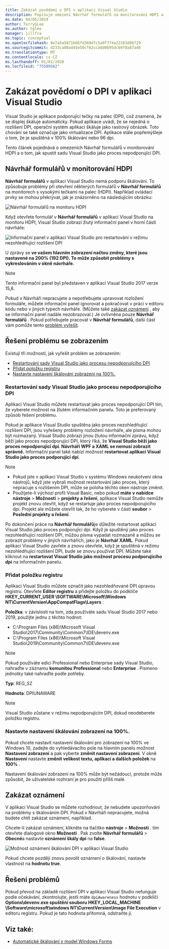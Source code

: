 ```yaml
---
title: Zakázat povědomí o DPI v aplikaci Visual Studio
description: Popisuje omezení Návrhář formulářů na monitorování HDPI a postup spuštění sady Visual Studio jako procesu nepodporujícího DPI.
ms.date: 04/05/2019
author: TerryGLee
ms.author: tglee
manager: jillfra
ms.topic: conceptual
ms.openlocfilehash: 8e7a5a5871b66fd388d7c5a9f774a22163d06729
ms.sourcegitcommit: d233ca00ad45e50cf62cca0d0b95dc69f0a87ad6
ms.translationtype: MT
ms.contentlocale: cs-CZ
ms.lasthandoff: 01/01/2020
ms.locfileid: "75589562"
---
```

# <a name="disable-dpi-awareness-in-visual-studio"></a>Zakázat povědomí o DPI v aplikaci Visual Studio

Visual Studio je aplikace podporující tečky na palec (DPI), což znamená, že se displej škáluje automaticky. Pokud aplikace uvádí, že se nejedná o rozlišení DPI, operační systém aplikaci škáluje jako rastrový obrázek. Toto chování se také označuje jako virtualizace DPI. Aplikace stále popřemýšleje o tom, že je spuštěná v 100% škálování nebo 96 dpi.

Tento článek pojednává o omezeních Návrhář formulářů v monitorování HDPI a o tom, jak spustit sadu Visual Studio jako proces nepodporující DPI.

## <a name="windows-forms-designer-on-hdpi-monitors"></a>Návrhář formulářů v monitorování HDPI

**Návrhář formulářů** v aplikaci Visual Studio nemá podporu škálování. To způsobuje problémy při otevření některých formulářů v **Návrhář formulářů** na monitorech s vysokými tečkami na palec (HDPI). Například ovládací prvky se mohou překrývat, jak je znázorněno na následujícím obrázku:

![Návrhář formulářů na monitoru HDPI](./media/win-forms-designer-hdpi.png)

Když otevřete formulář v **Návrhář formulářů** v aplikaci Visual Studio na monitoru HDPI, Visual Studio zobrazí žlutý informační panel v horní části návrháře:

![Informační panel v aplikaci Visual Studio pro restartování v režimu nezohledňující rozlišení DPI](./media/scaling-gold-bar.png)

U zprávy se **ve vašem hlavním zobrazení načtou změny, které jsou nastavené na 200% (192 DPI). To může způsobit problémy s vykreslováním v okně návrháře.**

> [!NOTE]
> Tento informační panel byl představen v aplikaci Visual Studio 2017 verze 15,8.

Pokud v Návrháři nepracujete a nepotřebujete upravovat rozložení formuláře, můžete informační panel ignorovat a pokračovat v práci v editoru kódu nebo v jiných typech návrháře. (Můžete také [zakázat oznámení](#disable-notifications) , aby se informační panel nadále nezobrazoval.) Je ovlivněna pouze **Návrhář formulářů** . Pokud potřebujete pracovat v **Návrhář formulářů**, další část vám pomůže tento [problém vyřešit](#to-resolve-the-display-problem).

## <a name="to-resolve-the-display-problem"></a>Řešení problému se zobrazením

Existují tři možnosti, jak vyřešit problém se zobrazením:

- [Restartování sady Visual Studio jako procesu nepodporujícího DPI](#restart-visual-studio-as-a-dpi-unaware-process)
- [Přidat položku registru](#add-a-registry-entry)
- [Nastavte nastavení škálování zobrazení na 100%.](#set-your-display-scaling-setting-to-100)

### <a name="restart-visual-studio-as-a-dpi-unaware-process"></a>Restartování sady Visual Studio jako procesu nepodporujícího DPI

Aplikaci Visual Studio můžete restartovat jako proces nepodporující DPI tím, že vyberete možnost na žlutém informačním panelu. Toto je preferovaný způsob řešení problému.

Pokud je aplikace Visual Studio spuštěna jako proces nezohledňující rozlišení DPI, jsou vyřešeny problémy rozložení návrháře, ale písma mohou být rozmazaný. Visual Studio zobrazí jinou žlutou informační zprávu, když běží jako proces nepodporující DPI, který říká, že **Visual Studio běží jako proces nepodporující dpi. Návrháři WPF a XAML se nemusí zobrazit správně.** Informační panel také nabízí možnost **restartovat aplikaci Visual Studio jako proces podporující dpi**.

> [!NOTE]
> - Pokud jste v aplikaci Visual Studio v systému Windows neukotveni okna nástrojů, když jste vybrali možnost restartování jako proces, který nepracuje s rozlišením DPI, může se poloha těchto oken nástroje změnit.
> - Použijete-li výchozí profil Visual Basic, nebo pokud **máte v** **nabídce nástroje** > **Možnosti** > **projekty a řešení**, aplikace Visual Studio nemůže projekt znovu otevřít, když se restartuje jako proces nepodporujícího dpi. Projekt ale můžete otevřít tak, že ho vyberete v části **soubor** > **Poslední projekty a řešení**.

Po dokončení práce na **Návrhář formulářů**je důležité restartovat aplikaci Visual Studio jako proces podporující dpi. Když je spuštěný jako proces nezohledňující rozlišení DPI, můžou písma vypadat rozmazaně a můžou se zobrazit problémy v jiných návrhářích, jako je **Návrhář XAML**. Pokud aplikaci Visual Studio zavřete a znovu otevřete, když je spuštěná v režimu nezohledňující rozlišení DPI, bude se znovu používat DPI. Můžete také kliknout na **restartovat Visual Studio jako možnost procesu podporujícího dpi** na informačním panelu.

### <a name="add-a-registry-entry"></a>Přidat položku registru

Aplikaci Visual Studio můžete označit jako nezohledňované DPI úpravou registru. Otevřete **Editor registru** a přidejte položku do podklíče **HKEY_CURRENT_USER \SOFTWARE\Microsoft\Windows NT\CurrentVersion\AppCompatFlags\Layers** :

**Položka**: v závislosti na tom, zda používáte sadu Visual Studio 2017 nebo 2019, použijte jednu z těchto hodnot:

- C:\Program Files (x86)\Microsoft Visual Studio\2017\Community\Common7\IDE\devenv.exe
- C:\Program Files (x86)\Microsoft Visual Studio\2019\Community\Common7\IDE\devenv.exe

> [!NOTE]
> Pokud používáte edici Professional nebo Enterprise sady Visual Studio, nahraďte v záznamu **komunitou** **Professional** nebo **Enterprise** . Písmeno jednotky také nahraďte podle potřeby.

**Typ**: REG_SZ

**Hodnota**: DPIUNAWARE

> [!NOTE]
> Visual Studio zůstane v režimu nepodporujícím DPI, dokud neodeberete položku registru.

### <a name="set-your-display-scaling-setting-to-100"></a>Nastavte nastavení škálování zobrazení na 100%.

Pokud chcete nastavit nastavení škálování pro zobrazení na 100% ve Windows 10, zadejte do vyhledávacího pole na hlavním panelu možnost **Nastavení zobrazení** a pak vyberte **změnit nastavení zobrazení**. V okně **Nastavení** nastavte **změnit velikost textu, aplikací a dalších položek** na **100%** .

Nastavení škálování zobrazení na 100% může být nežádoucí, protože může způsobit, že uživatelské rozhraní je pro použití příliš malé.

## <a name="disable-notifications"></a>Zakázat oznámení

V aplikaci Visual Studio se můžete rozhodnout, že nebudete upozorňováni na problémy s škálováním DPI. Pokud v Návrháři nepracujete, možná budete chtít zakázat oznámení, například.

Chcete-li zakázat oznámení, klikněte na tlačítko **nástroje** > **Možnosti** . tím otevřete dialogové okno **Možnosti** . Pak zvolte **Návrhář formulářů** > **Obecné**a nastavte **oznámení škály dpi** na **false**.

![Možnost oznámení škálování DPI v aplikaci Visual Studio](./media/notifications-option.png)

Pokud chcete později znovu povolit oznámení o škálování, nastavte vlastnost na **hodnotu true**.

## <a name="troubleshoot"></a>Řešení problémů

Pokud převod na základě rozlišení DPI v aplikaci Visual Studio nefunguje podle očekávání, zkontrolujte, jestli máte `dpiAwareness` hodnotu v podklíči **Options\devenv.exe spuštění souboru HKEY_LOCAL_MACHINE \Software\microsoft\windows NT\CurrentVersion\Image File Execution** v editoru registru. Pokud je tato hodnota přítomná, odstraňte ji.

## <a name="see-also"></a>Viz také:

- [Automatické škálování v model Windows Forms](/dotnet/framework/winforms/automatic-scaling-in-windows-forms)
